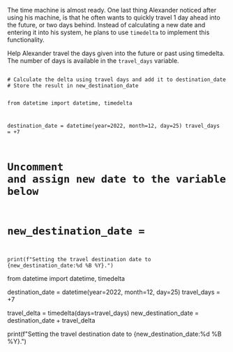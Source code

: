 The time machine is almost ready. One last thing Alexander noticed after using his machine, is that he often wants to quickly travel 1 day ahead into the future, or two days behind. Instead of calculating a new date and entering it into his system, he plans to use `timedelta` to implement this functionality.

Help Alexander travel the days given into the future or past using timedelta. The number of days is available in the `travel_days` variable.


<Editor lang="python" type="exercise">
<code>
# Calculate the delta using travel days and add it to destination_date
# Store the result in new_destination_date

from datetime import datetime, timedelta

destination_date = datetime(year=2022, month=12, day=25)
travel_days = +7

# Uncomment and assign new date to the variable below
# new_destination_date =

print(f"Setting the travel destination date to {new_destination_date:%d %B %Y}.")
</code>

<solution>
from datetime import datetime, timedelta

destination_date = datetime(year=2022, month=12, day=25)
travel_days = +7

travel_delta = timedelta(days=travel_days)
new_destination_date = destination_date + travel_delta

print(f"Setting the travel destination date to {new_destination_date:%d %B %Y}.")
</solution>
</Editor>